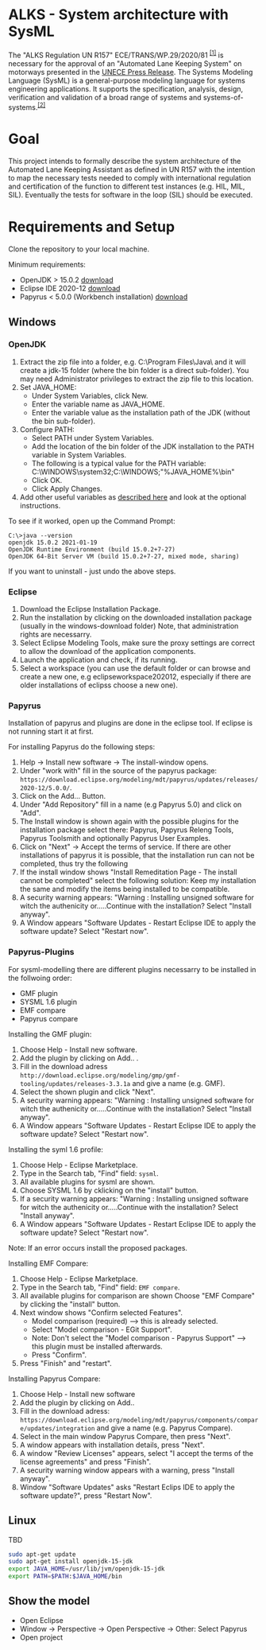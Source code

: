 ALKS - System architecture with SysML
=============================

The "ALKS Regulation UN R157" ECE/TRANS/WP.29/2020/81 <sup>[[1]](https://undocs.org/ECE/TRANS/WP.29/2020/81)</sup>  is necessary for the approval of an "Automated Lane Keeping System" on motorways presented in the [UNECE Press Release](https://www.unece.org/info/media/presscurrent-press-h/transport/2020/un-regulation-on-automated-lane-keeping-systems-is-milestone-for-safe-introduction-of-automated-vehicles-in-traffic/doc.html).
The Systems Modeling Language (SysML) is a general-purpose modeling language for systems engineering applications. It supports the specification, analysis, design, verification and validation of a broad range of systems and systems-of-systems.<sup>[[2]](https://en.wikipedia.org/wiki/Systems_Modeling_Language)</sup>

# Goal
This project intends to formally describe the system architecture of the Automated Lane Keeping Assistant as defined in UN R157 with the intention to map the necessary tests needed to comply with international regulation and certification of the function to different test instances (e.g. HIL, MIL, SIL). Eventually the tests for software in the loop (SIL) should be executed.

# Requirements and Setup
Clone the repository to your local machine.

Minimum requirements:
- OpenJDK > 15.0.2 [download](https://download.java.net/java/GA/jdk15.0.2/0d1cfde4252546c6931946de8db48ee2/7/GPL/openjdk-15.0.2_windows-x64_bin.zip)
- Eclipse IDE 2020-12 [download](https://www.eclipse.org/downloads/download.php?file=/oomph/epp/2020-12/R/eclipse-inst-jre-win64.exe)
- Papyrus < 5.0.0 (Workbench installation) [download](https://download.eclipse.org/modeling/mdt/papyrus/updates/releases/2020-12/5.0.0/)

## Windows

### OpenJDK
1. Extract the zip file into a folder, e.g. C:\Program Files\Java\ and it will create a jdk-15 folder (where the bin folder is a direct sub-folder). You may need Administrator privileges to extract the zip file to this location.
2. Set JAVA_HOME:
    - Under System Variables, click New.
    - Enter the variable name as JAVA_HOME.
    - Enter the variable value as the installation path of the JDK (without the bin sub-folder).
3. Configure PATH:
    - Select PATH under System Variables.
    - Add the location of the bin folder of the JDK installation to the PATH variable in System Variables.
    - The following is a typical value for the PATH variable: C:\WINDOWS\system32;C:\WINDOWS;"%JAVA_HOME%\bin"
    - Click OK.
    - Click Apply Changes.
4. Add other useful variables as [described here](https://stackoverflow.com/a/26640589/2883130) and look at the optional instructions.

To see if it worked, open up the Command Prompt:
~~~
C:\>java --version
openjdk 15.0.2 2021-01-19
OpenJDK Runtime Environment (build 15.0.2+7-27)
OpenJDK 64-Bit Server VM (build 15.0.2+7-27, mixed mode, sharing)
~~~

If you want to uninstall - just undo the above steps.

### Eclipse

1. Download the Eclipse Installation Package.
2. Run the installation by clicking on the downloaded installation package (usually in the windows-download folder) Note, that administration rights are necessarry.
3. Select Eclipse Modeling Tools, make sure the proxy settings are correct to allow the download of the application components.
4. Launch the application and check, if its running.
5. Select a workspace (you can use the default folder or can browse and create a new one, e.g eclipseworkspace202012, especially if there are older installations of eclipss choose a new one).

### Papyrus

Installation of papyrus and plugins are done in the eclipse tool. If eclipse is not running start it at first.

For installing Papyrus do the following steps:

1. Help -> Install new software -> The install-window opens.
2. Under "work with" fill in the source of the papyrus package: `https://download.eclipse.org/modeling/mdt/papyrus/updates/releases/2020-12/5.0.0/`.
3. Click on the Add... Button.
4. Under "Add Repository" fill in a name (e.g Papyrus 5.0) and click on "Add".
5. The Install window is shown again with the possible plugins for the installation package select there: Papyrus, Papyrus Releng Tools, Papyrus Toolsmith and optionally Papyrus User Examples.
6. Click on "Next" -> Accept the terms of service.
If there are other installations of papyrus it is possible, that the installation run can not be completed, thus try the following
7. If the install window shows "Install Remeditation Page - The install cannot be completed" select the following solution: Keep my installation the same and modify the items being installed to be compatible.
8. A security warning appears: "Warning : Installing unsigned software for witch the authenicity or.....Continue with the installation? Select "Install anyway".
9. A Window appears "Software Updates - Restart Eclipse IDE to apply the software update? Select "Restart now".

### Papyrus-Plugins

For sysml-modelling there are different plugins necessarry to be installed in the follwoing order:
- GMF plugin
- SYSML 1.6 plugin
- EMF compare
- Papyrus compare

Installing the GMF plugin:

1. Choose Help - Install new software.
2. Add the plugin by clicking on Add.. .
3. Fill in the download adress `http://download.eclipse.org/modeling/gmp/gmf-tooling/updates/releases-3.3.1a` and give a name (e.g. GMF).
4. Select the shown plugin and click "Next".
5. A security warning appears: "Warning : Installing unsigned software for witch the authenicity or.....Continue with the installation? Select "Install anyway".
6. A Window appears "Software Updates - Restart Eclipse IDE to apply the software update? Select "Restart now".

Installing the syml 1.6 profile:

1. Choose Help - Eclipse Marketplace.
2. Type in the Search tab, "Find" field: `sysml`.
3. All available plugins for sysml are shown. 
4. Choose SYSML 1.6 by cklicking on the "install" button.
5. If a security warning appears: "Warning : Installing unsigned software for witch the authenicity or.....Continue with the installation? Select "Install anyway".
6. A Window appears "Software Updates - Restart Eclipse IDE to apply the software update? Select "Restart now".

Note: If an error occurs install the proposed packages.

Installing EMF Compare:

1. Choose Help - Eclipse Marketplace.
2. Type in the Search tab, "Find" field: `EMF compare`.
3. All available plugins for comparison are shown Choose "EMF Compare" by clicking the "install" button.
4. Next window shows "Confirm selected Features".
   - Model comparison (required) --> this is already selected.
   - Select "Model comparison - EGit Support".
   - Note: Don't select the "Model comparison - Papyrus Support" --> this plugin must be installed afterwards.
   - Press "Confirm".
5. Press "Finish" and "restart".

Installing Papyrus Compare:

1. Choose Help - Install new software
2. Add the plugin by clicking on Add.. 
3. Fill in the download adress: `https://download.eclipse.org/modeling/mdt/papyrus/components/compare/updates/integration` and give a name (e.g. Papyrus Compare).
4. Select in the main window Papyrus Compare, then press "Next".
5. A window appears with installation details, press "Next".
6. A window "Review Licenses" appears, select "I accept the terms of the license agreements" and press "Finish".
7. A security warning window appears with a warning, press "Install anyway".
8. Window "Software Updates" asks "Restart Eclips IDE to apply the software update?", press "Restart Now".

## Linux
TBD

```bash
sudo apt-get update
sudo apt-get install openjdk-15-jdk
export JAVA_HOME=/usr/lib/jvm/openjdk-15-jdk
export PATH=$PATH:$JAVA_HOME/bin
```

## Show the model

- Open Eclipse
- Window -> Perspective -> Open Perspective -> Other: Select Papyrus
- Open project
